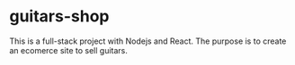 # guitars-shop
This is a full-stack project with Nodejs and React. The purpose is to create an ecomerce site to sell guitars.
